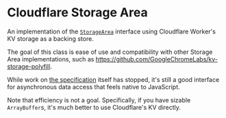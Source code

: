 # Cloudflare Storage Area

An implementation of the [`StorageArea`](https://wicg.github.io/kv-storage/) interface using Cloudflare Worker's KV storage as a backing store.

The goal of this class is ease of use and compatibility with other Storage Area implementations, 
such as <https://github.com/GoogleChromeLabs/kv-storage-polyfill>.

While work on [the specification](https://wicg.github.io/kv-storage/) itself has stopped, 
it's still a good interface for asynchronous data access that feels native to JavaScript.

Note that efficiency is not a goal. Specifically, if you have sizable `ArrayBuffer`s,
it's much better to use Cloudflare's KV directly.